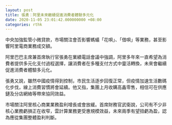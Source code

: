 ```yaml
---
layout: post
title: 張勇：阿里未來繼續促進消費者體驗多元化
date: 2020-11-05 23:01:42.000000000 +08:00
categories: rthk
---
```


中央加強監管小微貸款，市場關注會否影響螞蟻「花唄」、「借唄」等業務，甚至影響阿里電商業務成交額。

阿里巴巴主席兼首席執行官張勇在業績電話會議中強調，阿里多年來一直希望為消費者提供多元化支付過程選擇，讓消費者在多種支付方式中靈活轉換，未來會繼續促進消費者體驗多元化。

張勇又說，雖然中國疫情得到控制，市民生活逐步回復正常，但疫情加速生活數碼化步伐，線上消費習慣將會延續。他又指，集團上月收購高鑫零售，相信可在供應鏈及分店網絡等帶來協同效益。

市場關注阿里核心商業業務盈利增長或會放緩。首席財務官武衛說，公司有不少非核心業務虧損正在收窄，雲計算業務更受惠規模效益，未來兩季有望扭虧為盈，認為應從集團整體盈利判斷。
